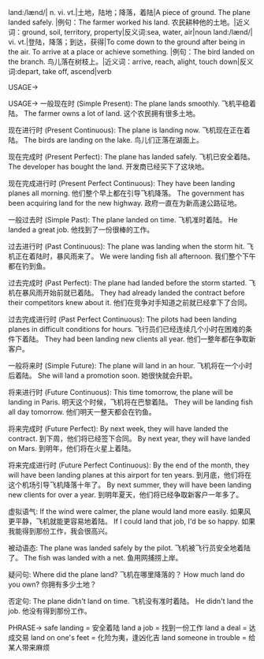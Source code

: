 land:/lænd/| n. vi. vt.|土地，陆地；降落，着陆|A piece of ground.  The plane landed safely. |例句：The farmer worked his land. 农民耕种他的土地。|近义词：ground, soil, territory, property|反义词:sea, water, air|noun
land:/lænd/| vi. vt.|登陆，降落；到达，获得|To come down to the ground after being in the air.  To arrive at a place or achieve something. |例句：The bird landed on the branch. 鸟儿落在树枝上。|近义词：arrive, reach, alight, touch down|反义词:depart, take off, ascend|verb


USAGE->

USAGE->
一般现在时 (Simple Present):
The plane lands smoothly.  飞机平稳着陆。
The farmer owns a lot of land.  这个农民拥有很多土地。

现在进行时 (Present Continuous):
The plane is landing now. 飞机现在正在着陆。
The birds are landing on the lake.  鸟儿们正落在湖面上。

现在完成时 (Present Perfect):
The plane has landed safely. 飞机已安全着陆。
The developer has bought the land.  开发商已经买下了这块地。

现在完成进行时 (Present Perfect Continuous):
They have been landing planes all morning.  他们整个早上都在引导飞机降落。
The government has been acquiring land for the new highway. 政府一直在为新高速公路征地。


一般过去时 (Simple Past):
The plane landed on time. 飞机准时着陆。
He landed a great job. 他找到了一份很棒的工作。


过去进行时 (Past Continuous):
The plane was landing when the storm hit. 飞机正在着陆时，暴风雨来了。
We were landing fish all afternoon. 我们整个下午都在钓到鱼。


过去完成时 (Past Perfect):
The plane had landed before the storm started.  飞机在暴风雨开始前就已着陆。
They had already landed the contract before their competitors knew about it.  他们在竞争对手知道之前就已经拿下了合同。

过去完成进行时 (Past Perfect Continuous):
The pilots had been landing planes in difficult conditions for hours.  飞行员们已经连续几个小时在困难的条件下着陆。
They had been landing new clients all year. 他们一整年都在争取新客户。


一般将来时 (Simple Future):
The plane will land in an hour. 飞机将在一个小时后着陆。
She will land a promotion soon. 她很快就会升职。


将来进行时 (Future Continuous):
This time tomorrow, the plane will be landing in Paris. 明天这个时候，飞机将在巴黎着陆。
They will be landing fish all day tomorrow. 他们明天一整天都会在钓鱼。


将来完成时 (Future Perfect):
By next week, they will have landed the contract. 到下周，他们将已经签下合同。
By next year, they will have landed on Mars. 到明年，他们将在火星上着陆。

将来完成进行时 (Future Perfect Continuous):
By the end of the month, they will have been landing planes at this airport for ten years. 到月底，他们将在这个机场引导飞机降落十年了。
By next summer, they will have been landing new clients for over a year. 到明年夏天，他们将已经争取新客户一年多了。

虚拟语气:
If the wind were calmer, the plane would land more easily. 如果风更平静，飞机就能更容易地着陆。
If I could land that job, I'd be so happy. 如果我能得到那份工作，我会很高兴。

被动语态:
The plane was landed safely by the pilot. 飞机被飞行员安全地着陆了。
The fish was landed with a net.  鱼用网捕捞上岸。

疑问句:
Where did the plane land? 飞机在哪里降落的？
How much land do you own? 你拥有多少土地？

否定句:
The plane didn't land on time. 飞机没有准时着陆。
He didn't land the job. 他没有得到那份工作。


PHRASE->
safe landing = 安全着陆
land a job = 找到一份工作
land a deal = 达成交易
land on one's feet = 化险为夷，逢凶化吉
land someone in trouble = 给某人带来麻烦


